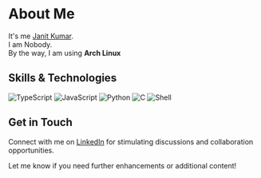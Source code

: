 # About Me

It's me [Janit Kumar](https://github.com/MegumiMyo).\
I am Nobody. \
By the way, I am using **Arch Linux**

## Skills & Technologies

 ![TypeScript](https://img.shields.io/badge/TypeScript-blue?style=for-the-badge&logo=typescript&logoColor=white)
 ![JavaScript](https://img.shields.io/badge/JavaScript-yellow?style=for-the-badge&logo=typescript&logoColor=white)
 ![Python](https://img.shields.io/badge/Python-blue?style=for-the-badge&logo=python&logoColor=white)
 ![C](https://img.shields.io/badge/C-purple?style=for-the-badge&logo=c&logoColor=white)
 ![Shell](https://img.shields.io/badge/Shell-lightgrey?style=for-the-badge&logo=gnu-bash&logoColor=white)

## Get in Touch

Connect with me on [LinkedIn](https://www.linkedin.com/in/janit-kumar-6ba110264/) for stimulating discussions and collaboration opportunities.

Let me know if you need further enhancements or additional content!
